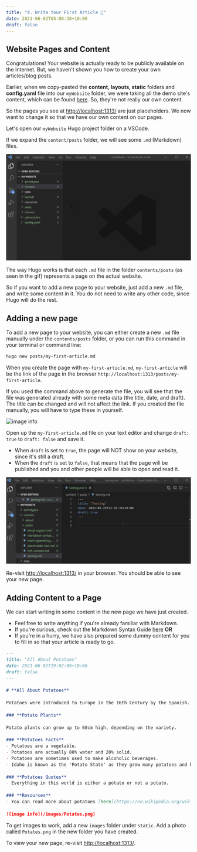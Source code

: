 ```yaml
---
title: "4. Write Your First Article 📇"
date: 2021-06-02T05:08:38+10:00
draft: false
---
```


## Website Pages and Content

Congratulations! Your website is actually ready to be publicly available on the Internet. But, we haven't shown you how to create your own articles/blog posts.

Earlier, when we copy-pasted the **content, layouts, static** folders and **config.yaml** file into our `myWebsite` folder, we were taking all the demo site's content, which can be found [here](https://themes.gohugo.io/theme/hugo-theme-cactus-plus/). So, they're not really our own content.

So the pages you see at [http://localhost:1313/](http://localhost:1313/) are just placeholders. We now want to change it so that we have our own content on our pages. 

Let's open our `myWebsite` Hugo project folder on a VSCode. 

If we expand the `content/posts` folder, we will see some `.md` (Markdown) files.

![Alt Text](https://github.com/khandren/hugo-tutorials/blob/blog/static/images/5/posts.gif?raw=true)

The way Hugo works is that each `.md` file in the folder `contents/posts` (as seen in the gif) represents a page on the actual website.

So if you want to add a new page to your website, just add a new `.md` file, and write some content in it. You do not need to write any other code, since Hugo will do the rest.

## Adding a new page

To add a new page to your website, you can either create a new `.md` file manually under the  `contents/posts` folder, or you can run this command in your terminal or command line:

```bash
hugo new posts/my-first-article.md
```

When you create the page with `my-first-article.md`, `my-first-article` will be the link of the page in the browser `http://localhost:1313/posts/my-first-article`. 

If you used the command above to generate the file, you will see that the file was generated already with some meta data (the title, date, and draft). The title can be changed and will not affect the link. If you created the file manually, you will have to type these in yourself.

![image info](/images/5/addingANewPage.png)

Open up the `my-first-article.md` file on your text editor and change `draft: true` to `draft: false` and save it.

- When `draft` is set to `true`, the page will NOT show on your website, since it's still a draft.
- When the `draft` is set to `false`, that means that the page will be published and you and other people will be able to open and read it.

![Alt Text](https://github.com/khandren/hugo-tutorials/blob/blog/static/images/5/draft.gif?raw=true)

Re-visit [http://localhost:1313/](http://localhost:1313/) in your browser. You should be able to see your new page.

## Adding Content to a Page

We can start writing in some content in the new page we have just created.

- Feel free to write anything if you're already familiar with Markdown.
- If you're curious, check out the Markdown Syntax Guide [here](https://tutorial-blog.netlify.app/posts/markdown-syntax-guide/) **OR**
- If you're in a hurry, we have also prepared some dummy content for you to fill in so that your article is ready to go.

```markdown
---
title: "All About Potatoes"
date: 2021-06-02T19:02:09+10:00
draft: false
---

# **All About Potatoes**

Potatoes were introduced to Europe in the 16th Century by the Spanish. Today, they are now popular in many parts of the world and are included in many dishes such as Roast Chicken and Potato Bake. The world’s largest potato producing country is China, and today, there are now 5,000 different types of potatoes. 

### **Potato Plants**

Potato plants can grow up to 60cm high, depending on the variety. 

### **Potatoes Facts**
- Potatoes are a vegetable.
- Potatoes are actually 80% water and 20% solid. 
- Potatoes are sometimes used to make alcoholic beverages.
- Idaho is known as the 'Potato State' as they grow many potatoes and have their own potato museum.

### **Potatoes Quotes**
- Everything in this world is either a potato or not a potato.

### **Resources**
- You can read more about potatoes [here](https://en.wikipedia.org/wiki/Potato). 

![image info](/images/Potates.png)
```

To get images to work, add a new `images` folder under `static`. Add a photo called `Potates.png` in the new folder you have created.

To view your new page, re-visit [http://localhost:1313/](http://localhost:1313/).

